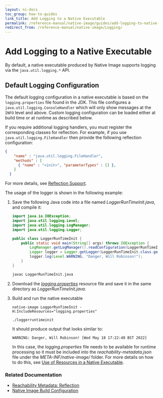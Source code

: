 ```yaml
---
layout: ni-docs
toc_group: how-to-guides
link_title: Add Logging to a Native Executable
permalink: /reference-manual/native-image/guides/add-logging-to-native-executable/
redirect_from: /reference-manual/native-image/Logging/
---
```


# Add Logging to a Native Executable

By default, a native executable produced by Native Image supports logging via the `java.util.logging.*` API.

## Default Logging Configuration

The default logging configuration in a native executable is based on the `logging.properties` file found in the JDK.
This file configures a `java.util.logging.ConsoleHandler` which will only show messages at the `INFO` level and above.
Custom logging configuration can be loaded either at build time or at runtime as described below.

If you require additional logging handlers, you must register the corresponding classes for reflection.
For example, if you use `java.util.logging.FileHandler` then provide the following reflection configuration:
```json
{
    "name" : "java.util.logging.FileHandler",
    "methods" : [
      { "name" : "<init>", "parameterTypes" : [] },
    ]
  }
```
For more details, see [Reflection Support](../ReachabilityMetadata.md#reflection).

The usage of the logger is shown in the following example:

1. Save the following Java code into a file named _LoggerRunTimeInit.java_, and compile it:

    ```java
    import java.io.IOException;
    import java.util.logging.Level;
    import java.util.logging.LogManager;
    import java.util.logging.Logger;
    
    public class LoggerRunTimeInit {
        public static void main(String[] args) throws IOException {
            LogManager.getLogManager().readConfiguration(LoggerRunTimeInit.class.getResourceAsStream("/logging.properties"));
            Logger logger = Logger.getLogger(LoggerRunTimeInit.class.getName());
            logger.log(Level.WARNING, "Danger, Will Robinson!");
        }
    }
    ```
    ```bash
    javac LoggerRunTimeInit.java
    ```

2. Download the [_logging.properties_](../assets/logging.properties) resource file and save it in the same directory as _LoggerRunTimeInit.java_.

3. Build and run the native executable
    ```shell
    native-image LoggerRunTimeInit -H:IncludeResources="logging.properties"
    ```
    ```shell
    ./loggerruntimeinit
    ```
    It should produce output that looks similar to:
    ```
    WARNING: Danger, Will Robinson! [Wed May 18 17:22:40 BST 2022]
    ```

    In this case, the _logging.properties_ file needs to be available for runtime processing so it must be included into the _reachability-metadata.json_ file under the _META-INF/native-image/<group-id>_ folder. 
    For more details on how to do this, see [Use of Resources in a Native Executable](../ReachabilityMetadata.md#resources).

### Related Documentation

* [Reachability Metadata: Reflection](../ReachabilityMetadata.md#reflection)
* [Native Image Build Configuration](../BuildConfiguration.md)
